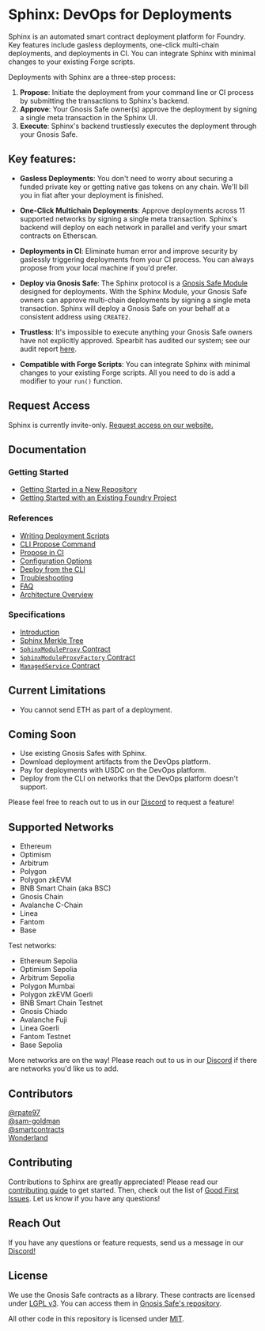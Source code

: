 # Sphinx: DevOps for Deployments

Sphinx is an automated smart contract deployment platform for Foundry. Key features include gasless deployments, one-click multi-chain deployments, and deployments in CI. You can integrate Sphinx with minimal changes to your existing Forge scripts.

Deployments with Sphinx are a three-step process:
1. **Propose**: Initiate the deployment from your command line or CI process by submitting the transactions to Sphinx's backend.
2. **Approve**: Your Gnosis Safe owner(s) approve the deployment by signing a single meta transaction in the Sphinx UI.
3. **Execute**: Sphinx's backend trustlessly executes the deployment through your Gnosis Safe.

## Key features:

* **Gasless Deployments**: You don't need to worry about securing a funded private key or getting native gas tokens on any chain. We'll bill you in fiat after your deployment is finished.

* **One-Click Multichain Deployments**: Approve deployments across 11 supported networks by signing a single meta transaction. Sphinx's backend will deploy on each network in parallel and verify your smart contracts on Etherscan.

* **Deployments in CI**: Eliminate human error and improve security by gaslessly triggering deployments from your CI process. You can always propose from your local machine if you'd prefer.

* **Deploy via Gnosis Safe**: The Sphinx protocol is a [Gnosis Safe Module](https://docs.safe.global/safe-smart-account/modules) designed for deployments. With the Sphinx Module, your Gnosis Safe owners can approve multi-chain deployments by signing a single meta transaction. Sphinx will deploy a Gnosis Safe on your behalf at a consistent address using `CREATE2`.

* **Trustless**: It's impossible to execute anything your Gnosis Safe owners have not explicitly approved. Spearbit has audited our system; see our audit report [here](TODO(end)).

* **Compatible with Forge Scripts**: You can integrate Sphinx with minimal changes to your existing Forge scripts. All you need to do is add a modifier to your `run()` function.

## Request Access

Sphinx is currently invite-only. [Request access on our website.](https://sphinx.dev)

## Documentation

### Getting Started

- [Getting Started in a New Repository](https://github.com/sphinx-labs/sphinx/blob/main/docs/cli-quickstart.md)
- [Getting Started with an Existing Foundry Project](https://github.com/sphinx-labs/sphinx/blob/main/docs/cli-existing-project.md)

### References

- [Writing Deployment Scripts](https://github.com/sphinx-labs/sphinx/blob/main/docs/writing-scripts.md)
- [CLI Propose Command](https://github.com/sphinx-labs/sphinx/blob/main/docs/cli-propose.md)
- [Propose in CI](https://github.com/sphinx-labs/sphinx/blob/main/docs/ci-proposals.md)
- [Configuration Options](https://github.com/sphinx-labs/sphinx/blob/main/docs/configuration-options.md)
- [Deploy from the CLI](https://github.com/sphinx-labs/sphinx/blob/main/docs/cli-deployments.md)
- [Troubleshooting](https://github.com/sphinx-labs/sphinx/blob/main/docs/troubleshooting-guide.md)
- [FAQ](https://github.com/sphinx-labs/sphinx/blob/main/docs/faq.md)
- [Architecture Overview](https://github.com/sphinx-labs/sphinx/blob/main/docs/architecture-overview.md)

### Specifications

- [Introduction](https://github.com/sphinx-labs/sphinx/blob/develop/specs/introduction.md)
- [Sphinx Merkle Tree](https://github.com/sphinx-labs/sphinx/blob/develop/specs/merkle-tree.md)
- [`SphinxModuleProxy` Contract](https://github.com/sphinx-labs/sphinx/blob/develop/specs/sphinx-module-proxy.md)
- [`SphinxModuleProxyFactory` Contract](https://github.com/sphinx-labs/sphinx/blob/develop/specs/sphinx-module-proxy-factory.md)
- [`ManagedService` Contract](https://github.com/sphinx-labs/sphinx/blob/develop/specs/managed-service.md)

## Current Limitations

- You cannot send ETH as part of a deployment.

## Coming Soon

- Use existing Gnosis Safes with Sphinx.
- Download deployment artifacts from the DevOps platform.
- Pay for deployments with USDC on the DevOps platform.
- Deploy from the CLI on networks that the DevOps platform doesn't support.

Please feel free to reach out to us in our [Discord](https://discord.gg/7Gc3DK33Np) to request a feature!

## Supported Networks

- Ethereum
- Optimism
- Arbitrum
- Polygon
- Polygon zkEVM
- BNB Smart Chain (aka BSC)
- Gnosis Chain
- Avalanche C-Chain
- Linea
- Fantom
- Base

Test networks:

- Ethereum Sepolia
- Optimism Sepolia
- Arbitrum Sepolia
- Polygon Mumbai
- Polygon zkEVM Goerli
- BNB Smart Chain Testnet
- Gnosis Chiado
- Avalanche Fuji
- Linea Goerli
- Fantom Testnet
- Base Sepolia

More networks are on the way! Please reach out to us in our [Discord](https://discord.gg/7Gc3DK33Np) if there are networks you'd like us to add.

## Contributors

[@rpate97](https://github.com/RPate97)\
[@sam-goldman](https://github.com/sam-goldman)\
[@smartcontracts](https://github.com/smartcontracts)\
[Wonderland](https://defi.sucks/)

## Contributing

Contributions to Sphinx are greatly appreciated! Please read our [contributing guide](https://github.com/sphinx-labs/sphinx/blob/main/CONTRIBUTING.md) to get started. Then, check out the list of [Good First Issues](https://github.com/sphinx-labs/sphinx/contribute). Let us know if you have any questions!

## Reach Out

If you have any questions or feature requests, send us a message in our [Discord!](https://discord.gg/7Gc3DK33Np)

## License

We use the Gnosis Safe contracts as a library. These contracts are licensed under [LGPL v3](https://github.com/safe-global/safe-contracts/blob/main/LICENSE). You can access them in [Gnosis Safe's repository](https://github.com/safe-global/safe-contracts).

All other code in this repository is licensed under [MIT](https://github.com/sphinx-labs/sphinx/blob/develop/LICENSE).
